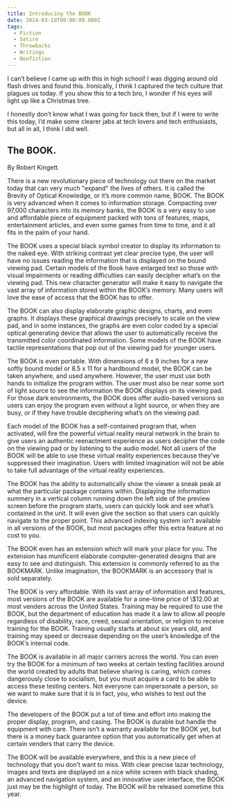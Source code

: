 ```yaml
---
title: Introducing the BOOK
date: 2024-03-10T00:08:09.000Z
tags:
  - Fiction
  - Satire
  - Throwbacks
  - Writings
  - Nonfiction
---
```


I can’t believe I came up with this in high school! I was digging around old flash drives and found this. Ironically, I think I captured the tech culture that plagues us today. If you show this to a tech bro, I wonder if his eyes will light up like a Christmas tree.

I honestly don’t know what I was going for back then, but if I were to write this today, I’d make some clearer jabs at tech lovers and tech enthusiasts, but all in all, I think I did well.

## The BOOK.

By Robert Kingett.

There is a new revolutionary piece of technology out there on the market today that can very much "expand" the lives of others. It is called the Brevity of Optical Knowledge, or it’s more common name, BOOK. The BOOK is very advanced when it comes to information storage. Compacting over 97,000 characters into its memory banks, the BOOK is a very easy to use and affordable piece of equipment packed with tons of features, maps, entertainment articles, and even some games from time to time, and it all fits in the palm of your hand.

The BOOK uses a special black symbol creator to display its information to the naked eye. With striking contrast yet clear precise type, the user will have no issues reading the information that is displayed on the bound viewing pad. Certain models of the Book have enlarged text so those with visual impairments or reading difficulties can easily decipher what’s on the viewing pad. This new character generator will make it easy to navigate the vast array of information stored within the BOOK’s memory. Many users will love the ease of access that the BOOK has to offer.

The BOOK can also display elaborate graphic designs, charts, and even graphs. It displays these graphical drawings precisely to scale on the view pad, and in some instances, the graphs are even color coded by a special optical generating device that allows the user to automatically receive the transmitted color coordinated information. Some models of the BOOK have tactile representations that pop out of the viewing pad for younger users.

The BOOK is even portable. With dimensions of 6 x 9 inches for a new softly bound model or 8.5 x 11 for a hardbound model, the BOOK can be taken anywhere, and used anywhere. However, the user must use both hands to initialize the program within. The user must also be near some sort of light source to see the information the BOOK displays on its viewing pad. For those dark environments, the BOOK does offer audio-based versions so users can enjoy the program even without a light source, or when they are busy, or if they have trouble deciphering what’s on the viewing pad.

Each model of the BOOK has a self-contained program that, when activated, will fire the powerful virtual reality neural network in the brain to give users an authentic reenactment experience as users decipher the code on the viewing pad or by listening to the audio model. Not all users of the BOOK will be able to use these virtual reality experiences because they’ve suppressed their imagination. Users with limited imagination will not be able to take full advantage of the virtual reality experiences.

The BOOK has the ability to automatically show the viewer a sneak peak at what the particular package contains within. Displaying the information summery in a vertical column running down the left side of the preview screen before the program starts, users can quickly look and see what’s contained in the unit. It will even give the section so that users can quickly navigate to the proper point. This advanced indexing system isn’t available in all versions of the BOOK, but most packages offer this extra feature at no cost to you.

The BOOK even has an extension which will mark your place for you. The extension has munificent elaborate computer-generated designs that are easy to see and distinguish. This extension is commonly referred to as the BOOKMARK. Unlike imagination, the BOOKMARK is an accessory that is sold separately.

The BOOK is very affordable. With its vast array of information and features, most versions of the BOOK are available for a one-time price of \\$12.00 at most venders across the United States. Training may be required to use the BOOK, but the department of education has made it a law to allow all people regardless of disability, race, creed, sexual orientation, or religion to receive training for the BOOK. Training usually starts at about six years old, and training may speed or decrease depending on the user’s knowledge of the BOOK’s internal code.

The BOOK is available in all major carriers across the world. You can even try the BOOK for a minimum of two weeks at certain testing facilities around the world created by adults that believe sharing is caring, which comes dangerously close to socialism, but you must acquire a card to be able to access these testing centers. Not everyone can impersonate a person, so we want to make sure that it is in fact, you, who wishes to test out the device.

The developers of the BOOK put a lot of time and effort into making the proper display, program, and casing. The BOOK is durable but handle the equipment with care. There isn’t a warranty available for the BOOK yet, but there is a money back guarantee option that you automatically get when at certain venders that carry the device.

The BOOK will be available everywhere, and this is a new piece of technology that you don’t want to miss. With clear precise lazar technology, images and texts are displayed on a nice white screen with black shading, an advanced navigation system, and an innovative user interface, the BOOK just may be the highlight of today. The BOOK will be released sometime this year.
